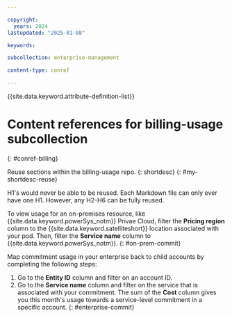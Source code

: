 ```yaml
---

copyright:
  years: 2024
lastupdated: "2025-01-08"

keywords:

subcollection: enterprise-management

content-type: conref

---
```



{{site.data.keyword.attribute-definition-list}}

# Content references for billing-usage subcollection
{: #conref-billing}

Reuse sections within the billing-usage repo.
{: shortdesc}
{: #my-shortdesc-reuse}

H1's would never be able to be reused. Each Markdown file can only ever have one H1. However, any H2-H6 can be fully reused.


To view usage for an on-premises resource, like {{site.data.keyword.powerSys_notm}} Privae Cloud, filter the **Pricing region** column to the {{site.data.keyword.satelliteshort}} location associated with your pod. Then, filter the **Service name** column to {{site.data.keyword.powerSys_notm}}.
{: #on-prem-commit}

Map commitment usage in your enterprise back to child accounts by completing the following steps:
1. Go to the **Entity ID** column and filter on an account ID.
1. Go to the **Service name** column and filter on the service that is associated with your commitment. The sum of the **Cost** column gives you this month's usage towards a service-level commitment in a specific account.
{: #enterprise-commit}
